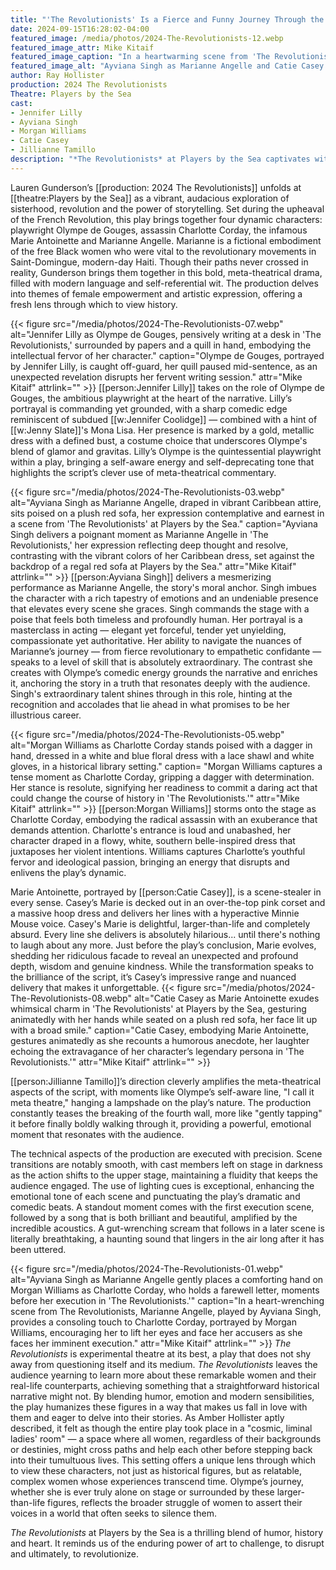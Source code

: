 ```yaml
---
title: "'The Revolutionists' Is a Fierce and Funny Journey Through the French Revolution"
date: 2024-09-15T16:28:02-04:00
featured_image: /media/photos/2024-The-Revolutionists-12.webp
featured_image_attr: Mike Kitaif
featured_image_caption: "In a heartwarming scene from 'The Revolutionists' at Players by the Sea, Ayviana Singh's Marianne Angelle bursts into laughter, while Catie Casey's Marie Antoinette beams with delight."
featured_image_alt: "Ayviana Singh as Marianne Angelle and Catie Casey as Marie Antoinette share a moment of joviality in 'The Revolutionists' at Players by the Sea, with Marianne laughing heartily and Marie Antoinette smiling broadly, both seated on a vintage red sofa."
author: Ray Hollister
production: 2024 The Revolutionists
Theatre: Players by the Sea
cast: 
- Jennifer Lilly
- Ayviana Singh
- Morgan Williams
- Catie Casey
- Jillianne Tamillo
description: "*The Revolutionists* at Players by the Sea captivates with wit and power, bringing revolutionary women to life in a brilliant, meta-theatrical performance."
---
```

Lauren Gunderson’s [[production: 2024 The Revolutionists]] unfolds at [[theatre:Players by the Sea]] as a vibrant, audacious exploration of sisterhood, revolution and the power of storytelling. Set during the upheaval of the French Revolution, this play brings together four dynamic characters: playwright Olympe de Gouges, assassin Charlotte Corday, the infamous Marie Antoinette and Marianne Angelle. Marianne is a fictional embodiment of the free Black women who were vital to the revolutionary movements in Saint-Domingue, modern-day Haiti. Though their paths never crossed in reality, Gunderson brings them together in this bold, meta-theatrical drama, filled with modern language and self-referential wit. The production delves into themes of female empowerment and artistic expression, offering a fresh lens through which to view history.
<!--more-->

{{< figure src="/media/photos/2024-The-Revolutionists-07.webp" alt="Jennifer Lilly as Olympe de Gouges, pensively writing at a desk in 'The Revolutionists,' surrounded by papers and a quill in hand, embodying the intellectual fervor of her character." caption="Olympe de Gouges, portrayed by Jennifer Lilly, is caught off-guard, her quill paused mid-sentence, as an unexpected revelation disrupts her fervent writing session." attr="Mike Kitaif" attrlink="" >}}
[[person:Jennifer Lilly]] takes on the role of Olympe de Gouges, the ambitious playwright at the heart of the narrative. Lilly’s portrayal is commanding yet grounded, with a sharp comedic edge reminiscent of subdued [[w:Jennifer Coolidge]] — combined with a hint of [[w:Jenny Slate]]'s Mona Lisa. Her presence is marked by a gold, metallic dress with a defined bust, a costume choice that underscores Olympe's blend of glamor and gravitas. Lilly’s Olympe is the quintessential playwright within a play, bringing a self-aware energy and self-deprecating tone that highlights the script’s clever use of meta-theatrical commentary.

{{< figure src="/media/photos/2024-The-Revolutionists-03.webp" alt="Ayviana Singh as Marianne Angelle, draped in vibrant Caribbean attire, sits poised on a plush red sofa, her expression contemplative and earnest in a scene from 'The Revolutionists' at Players by the Sea." caption="Ayviana Singh delivers a poignant moment as Marianne Angelle in 'The Revolutionists,' her expression reflecting deep thought and resolve, contrasting with the vibrant colors of her Caribbean dress, set against the backdrop of a regal red sofa at Players by the Sea." attr="Mike Kitaif" attrlink="" >}}
[[person:Ayviana Singh]] delivers a mesmerizing performance as Marianne Angelle, the story's moral anchor. Singh imbues the character with a rich tapestry of emotions and an undeniable presence that elevates every scene she graces. Singh commands the stage with a poise that feels both timeless and profoundly human. Her portrayal is a masterclass in acting — elegant yet forceful, tender yet unyielding, compassionate yet authoritative. Her ability to navigate the nuances of Marianne’s journey — from fierce revolutionary to empathetic confidante — speaks to a level of skill that is absolutely extraordinary. The contrast she creates with Olympe’s comedic energy grounds the narrative and enriches it, anchoring the story in a truth that resonates deeply with the audience. Singh's extraordinary talent shines through in this role, hinting at the recognition and accolades that lie ahead in what promises to be her illustrious career.

{{< figure src="/media/photos/2024-The-Revolutionists-05.webp" alt="Morgan Williams as Charlotte Corday stands poised with a dagger in hand, dressed in a white and blue floral dress with a lace shawl and white gloves, in a historical library setting." caption= "Morgan Williams captures a tense moment as Charlotte Corday, gripping a dagger with determination. Her stance is resolute, signifying her readiness to commit a daring act that could change the course of history in 'The Revolutionists.'" attr="Mike Kitaif" attrlink="" >}}
[[person:Morgan Williams]] storms onto the stage as Charlotte Corday, embodying the radical assassin with an exuberance that demands attention. Charlotte's entrance is loud and unabashed, her character draped in a flowy, white, southern belle-inspired dress that juxtaposes her violent intentions. Williams captures Charlotte’s youthful fervor and ideological passion, bringing an energy that disrupts and enlivens the play’s dynamic.

Marie Antoinette, portrayed by [[person:Catie Casey]], is a scene-stealer in every sense. Casey’s Marie is decked out in an over-the-top pink corset and a massive hoop dress and delivers her lines with a hyperactive Minnie Mouse voice. Casey's Marie is delightful, larger-than-life and completely absurd. Every line she delivers is absolutely hilarious... until there's nothing to laugh about any more. Just before the play’s conclusion, Marie evolves, shedding her ridiculous facade to reveal an unexpected and profound depth, wisdom and genuine kindness. While the transformation speaks to the brilliance of the script, it’s Casey’s impressive range and nuanced delivery that makes it unforgettable.
{{< figure src="/media/photos/2024-The-Revolutionists-08.webp" alt="Catie Casey as Marie Antoinette exudes whimsical charm in 'The Revolutionists' at Players by the Sea, gesturing animatedly with her hands while seated on a plush red sofa, her face lit up with a broad smile." caption="Catie Casey, embodying Marie Antoinette, gestures animatedly as she recounts a humorous anecdote, her laughter echoing the extravagance of her character’s legendary persona in 'The Revolutionists.'" attr="Mike Kitaif" attrlink="" >}}

[[person:Jillianne Tamillo]]’s direction cleverly amplifies the meta-theatrical aspects of the script, with moments like Olympe’s self-aware line, "I call it meta theatre," hanging a lampshade on the play’s nature. The production constantly teases the breaking of the fourth wall, more like "gently tapping" it before finally boldly walking through it, providing a powerful, emotional moment that resonates with the audience.

The technical aspects of the production are executed with precision. Scene transitions are notably smooth, with cast members left on stage in darkness as the action shifts to the upper stage, maintaining a fluidity that keeps the audience engaged. The use of lighting cues is exceptional, enhancing the emotional tone of each scene and punctuating the play’s dramatic and comedic beats. A standout moment comes with the first execution scene, followed by a song that is both brilliant and beautiful, amplified by the incredible acoustics. A gut-wrenching scream that follows in a later scene is literally breathtaking, a haunting sound that lingers in the air long after it has been uttered.

{{< figure src="/media/photos/2024-The-Revolutionists-01.webp" alt="Ayviana Singh as Marianne Angelle gently places a comforting hand on Morgan Williams as Charlotte Corday, who holds a farewell letter, moments before her execution in 'The Revolutionists.'" caption="In a heart-wrenching scene from The Revolutionists, Marianne Angelle, played by Ayviana Singh, provides a consoling touch to Charlotte Corday, portrayed by Morgan Williams, encouraging her to lift her eyes and face her accusers as she faces her imminent execution." attr="Mike Kitaif" attrlink="" >}}
*The Revolutionists* is experimental theatre at its best, a play that does not shy away from questioning itself and its medium. *The Revolutionists* leaves the audience yearning to learn more about these remarkable women and their real-life counterparts, achieving something that a straightforward historical narrative might not. By blending humor, emotion and modern sensibilities, the play humanizes these figures in a way that makes us fall in love with them and eager to delve into their stories. As Amber Hollister aptly described, it felt as though the entire play took place in a "cosmic, liminal ladies' room" — a space where all women, regardless of their backgrounds or destinies, might cross paths and help each other before stepping back into their tumultuous lives. This setting offers a unique lens through which to view these characters, not just as historical figures, but as relatable, complex women whose experiences transcend time. Olympe’s journey, whether she is ever truly alone on stage or surrounded by these larger-than-life figures, reflects the broader struggle of women to assert their voices in a world that often seeks to silence them.

*The Revolutionists* at Players by the Sea is a thrilling blend of humor, history and heart. It reminds us of the enduring power of art to challenge, to disrupt and ultimately, to revolutionize.
